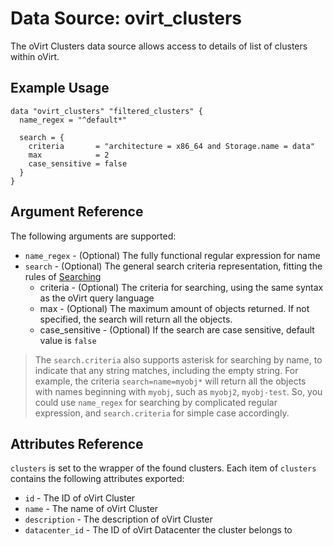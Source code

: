 # Data Source: ovirt\_clusters

The oVirt Clusters data source allows access to details of list of clusters within oVirt.

## Example Usage

```hcl
data "ovirt_clusters" "filtered_clusters" {
  name_regex = "^default*"

  search = {
    criteria       = "architecture = x86_64 and Storage.name = data"
    max            = 2
    case_sensitive = false
  }
}
```

## Argument Reference

The following arguments are supported:

* `name_regex` - (Optional) The fully functional regular expression for name
* `search` - (Optional) The general search criteria representation, fitting the rules of [Searching](http://ovirt.github.io/ovirt-engine-api-model/master/#_searching)
    * criteria - (Optional) The criteria for searching, using the same syntax as the oVirt query language
    * max - (Optional) The maximum amount of objects returned. If not specified, the search will return all the objects.
    * case_sensitive - (Optional) If the search are case sensitive, default value is `false`

> The `search.criteria` also supports asterisk for searching by name, to indicate that any string matches, including the empty string. For example, the criteria `search=name=myobj*` will return all the objects with names beginning with `myobj`, such as `myobj2`, `myobj-test`. So, you could use `name_regex` for searching by complicated regular expression, and `search.criteria` for simple case accordingly.

## Attributes Reference

`clusters` is set to the wrapper of the found clusters. Each item of `clusters` contains the following attributes exported:

* `id` - The ID of oVirt Cluster
* `name` - The name of oVirt Cluster
* `description` - The description of oVirt Cluster
* `datacenter_id` - The ID of oVirt Datacenter the cluster belongs to